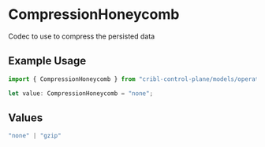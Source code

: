 # CompressionHoneycomb

Codec to use to compress the persisted data

## Example Usage

```typescript
import { CompressionHoneycomb } from "cribl-control-plane/models/operations";

let value: CompressionHoneycomb = "none";
```

## Values

```typescript
"none" | "gzip"
```
